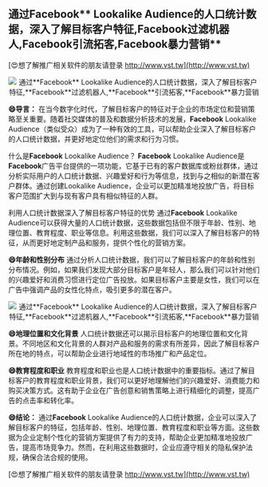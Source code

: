 ## **通过**Facebook** Lookalike Audience的人口统计数据，深入了解目标客户特征,**Facebook**过滤机器人,**Facebook**引流拓客,**Facebook**暴力营销**

[😍想了解推广相关软件的朋友请登录 http://www.vst.tw](http://www.vst.tw)

 <center><img src="https://vst.tw/MP4/tuiguang/png/1.png" alt="通过**Facebook** Lookalike Audience的人口统计数据，深入了解目标客户特征,**Facebook**过滤机器人,**Facebook**引流拓客,**Facebook**暴力营销"></center>

**😄导言：**
在当今数字化时代，了解目标客户的特征对于企业的市场定位和营销策略至关重要。随着社交媒体的普及和数据分析技术的发展，**Facebook** Lookalike Audience（类似受众）成为了一种有效的工具，可以帮助企业深入了解目标客户的人口统计数据，并更好地定位他们的需求和行为习惯。

什么是**Facebook** Lookalike Audience？
**Facebook** Lookalike Audience是**Facebook**广告平台提供的一项功能，它基于已有的客户数据库或粉丝群体，通过分析实际用户的人口统计数据、兴趣爱好和行为等信息，找到与之相似的新潜在客户群体。通过创建Lookalike Audience，企业可以更加精准地投放广告，将目标客户范围扩大到与现有客户具有相似特征的人群。

利用人口统计数据深入了解目标客户特征的优势
通过**Facebook** Lookalike Audience可以获得大量的人口统计数据，这些数据包括但不限于年龄、性别、地理位置、教育程度、职业等信息。利用这些数据，我们可以深入了解目标客户的特征，从而更好地定制产品和服务，提供个性化的营销方案。

**😄年龄和性别分布**
通过分析人口统计数据，我们可以了解目标客户的年龄和性别分布情况。例如，如果我们发现大部分目标客户是年轻人，那么我们可以针对他们的兴趣爱好和消费习惯进行定位广告投放。如果目标客户主要是女性，我们可以在广告中强调产品的女性化特点，吸引更多的潜在客户。

 <center><img src="https://vst.tw/MP4/tuiguang/png/2.png" alt="通过**Facebook** Lookalike Audience的人口统计数据，深入了解目标客户特征,**Facebook**过滤机器人,**Facebook**引流拓客,**Facebook**暴力营销"></center>

**😄地理位置和文化背景**
人口统计数据还可以揭示目标客户的地理位置和文化背景。不同地区和文化背景的人群对产品和服务的需求有所差异，因此了解目标客户所在地的特点，可以帮助企业进行地域性的市场推广和产品定位。

**😄教育程度和职业**
教育程度和职业也是人口统计数据中的重要指标。通过了解目标客户的教育程度和职业背景，我们可以更好地理解他们的兴趣爱好、消费能力和购买决策方式。这有助于企业在广告创意和销售策略上进行精细化的调整，提高广告的点击率和转化率。

**😄结论：**
通过**Facebook** Lookalike Audience的人口统计数据，企业可以深入了解目标客户的特征，包括年龄、性别、地理位置、教育程度和职业等方面。这些数据为企业定制个性化的营销方案提供了有力的支持，帮助企业更加精准地投放广告，提高市场竞争力。然而，在利用这些数据时，企业应遵守相关的隐私保护法规，确保合法合规的使用。

[😍想了解推广相关软件的朋友请登录 http://www.vst.tw](http://www.vst.tw)



